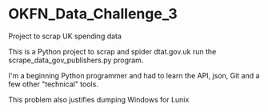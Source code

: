 # OKFN_Data_Challenge_3
Project to scrap UK spending data

This is a Python project to scrap and spider dtat.gov.uk
run the scrape_data_gov_publishers.py program.

I'm a beginning Python programmer and had to learn the API, json, Git
and a few other "technical" tools.

This problem also justifies dumping Windows for Lunix

